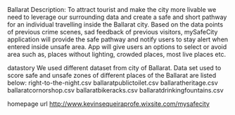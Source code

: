 <!DOCTYPE html>
<html>
<head>
  	<meta http-equiv="Content-Type" content="text/html; charset=utf-8">
  Ballarat 
	<title></title>
</head>
<body>
  Description: 
To attract tourist and make the city more livable we need to leverage our surrounding data and create a safe and short pathway for an individual travelling inside the Ballarat city. Based on the data points of previous crime scenes, sad feedback of previous visitors, mySafeCity application will provide the safe pathway and notify users to stay alert when entered inside unsafe area. App will give users an options to select or avoid area such as, places without lighting, crowded places, most live places etc.

datastory
We used different dataset from city of Ballarat. Data set used to score safe and unsafe zones of different places of the Ballarat are listed below:
right-to-the-night.csv
ballaratpublictoilet.csv
ballaratheritage.csv
ballaratcornorshop.csv
ballaratbikeracks.csv
ballaratdrinkingfountains.csv

homepage url
http://www.kevinsequeiraprofe.wixsite.com/mysafecity
  </body>
</html>

